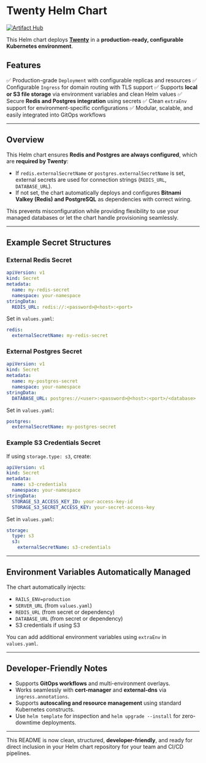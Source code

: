 # Twenty Helm Chart

[![Artifact Hub](https://img.shields.io/endpoint?url=https://artifacthub.io/badge/repository/twentycrm-helm)](https://artifacthub.io/packages/search?repo=twentycrm-helm)

This Helm chart deploys **[Twenty](https://github.com/twentyhq/twenty)** in a **production-ready, configurable Kubernetes environment**.

## Features

✅ Production-grade `Deployment` with configurable replicas and resources
✅ Configurable `Ingress` for domain routing with TLS support
✅ Supports **local or S3 file storage** via environment variables and clean Helm values
✅ Secure **Redis and Postgres integration** using secrets
✅ Clean `extraEnv` support for environment-specific configurations
✅ Modular, scalable, and easily integrated into GitOps workflows

---

## Overview

This Helm chart ensures **Redis and Postgres are always configured**, which are **required by Twenty**:

- If `redis.externalSecretName` or `postgres.externalSecretName` is set, external secrets are used for connection strings (`REDIS_URL`, `DATABASE_URL`).
- If not set, the chart automatically deploys and configures **Bitnami Valkey (Redis) and PostgreSQL** as dependencies with correct wiring.

This prevents misconfiguration while providing flexibility to use your managed databases or let the chart handle provisioning seamlessly.

---

## Example Secret Structures

### External Redis Secret

```yaml
apiVersion: v1
kind: Secret
metadata:
  name: my-redis-secret
  namespace: your-namespace
stringData:
  REDIS_URL: redis://:<password>@<host>:<port>
```
Set in `values.yaml`:
```yaml
redis:
  externalSecretName: my-redis-secret
```

### External Postgres Secret

```yaml
apiVersion: v1
kind: Secret
metadata:
  name: my-postgres-secret
  namespace: your-namespace
stringData:
  DATABASE_URL: postgres://<user>:<password>@<host>:<port>/<database>
```
Set in `values.yaml`:
```yaml
postgres:
  externalSecretName: my-postgres-secret
```

### Example S3 Credentials Secret

If using `storage.type: s3`, create:
```yaml
apiVersion: v1
kind: Secret
metadata:
  name: s3-credentials
  namespace: your-namespace
stringData:
  STORAGE_S3_ACCESS_KEY_ID: your-access-key-id
  STORAGE_S3_SECRET_ACCESS_KEY: your-secret-access-key
```
Set in `values.yaml`:
```yaml
storage:
  type: s3
  s3:
    externalSecretName: s3-credentials
```

---

## Environment Variables Automatically Managed

The chart automatically injects:
- `RAILS_ENV=production`
- `SERVER_URL` (from `values.yaml`)
- `REDIS_URL` (from secret or dependency)
- `DATABASE_URL` (from secret or dependency)
- S3 credentials if using S3

You can add additional environment variables using `extraEnv` in `values.yaml`.

---

## Developer-Friendly Notes

- Supports **GitOps workflows** and multi-environment overlays.
- Works seamlessly with **cert-manager** and **external-dns** via `ingress.annotations`.
- Supports **autoscaling and resource management** using standard Kubernetes constructs.
- Use `helm template` for inspection and `helm upgrade --install` for zero-downtime deployments.

---

This README is now clean, structured, **developer-friendly**, and ready for direct inclusion in your Helm chart repository for your team and CI/CD pipelines.
